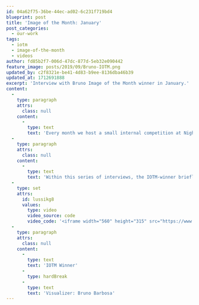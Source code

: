 ```yaml
---
id: 04a62f75-36be-44ec-ad02-6c231f719bd4
blueprint: post
title: 'Image of the Month: January'
post_categories:
  - our-work
tags:
  - iotm
  - image-of-the-month
  - videos
author: fd85b2f7-006d-47dc-877d-5eb32e090442
feature_image: posts/2019/09/Bruno-IOTM.png
updated_by: c2f8321e-be41-4d83-b9ee-8136dba46b39
updated_at: 1712691888
excerpt: 'Interview with Bruno Image of the Month winner in January.'
content:
  -
    type: paragraph
    attrs:
      class: null
    content:
      -
        type: text
        text: 'Every month we host a small internal competition at Nightnurse Images: Everyone submits their best work from the past month at a fixed date and an online vote gets cast. The winner is awarded the trophy (an original 70’s LiteBrite) to show on his desk for a month and receives a lunch voucher for a nice restaurant near the office. Also, they get to curate a showcase section of our website, visible to all visitors to our homepage.'
  -
    type: paragraph
    attrs:
      class: null
    content:
      -
        type: text
        text: 'Within this series of interviews, the IOTM-winner briefly outlines his/her work at Nightnurse Images, what inspires them and what the underlying theme was for their showcase selection.'
  -
    type: set
    attrs:
      id: lussikg8
      values:
        type: video
        video_source: code
        video_code: '<iframe width="560" height="315" src="https://www.youtube.com/embed/JBFZbtadKSA?si=8pgRMkjdDI14dzKN" title="YouTube video player" frameborder="0" allow="accelerometer; autoplay; clipboard-write; encrypted-media; gyroscope; picture-in-picture; web-share" referrerpolicy="strict-origin-when-cross-origin" allowfullscreen></iframe>'
  -
    type: paragraph
    attrs:
      class: null
    content:
      -
        type: text
        text: 'IOTM Winner'
      -
        type: hardBreak
      -
        type: text
        text: 'Visualizer: Bruno Barbosa'
---
```

